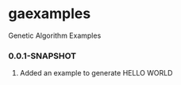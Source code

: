 # gaexamples
Genetic Algorithm Examples

### 0.0.1-SNAPSHOT ###
1. Added an example to generate HELLO WORLD
